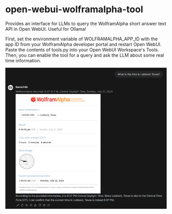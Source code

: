 # open-webui-wolframalpha-tool
Provides an interface for LLMs to query the WolframAlpha short answer text API in Open WebUI. Useful for Ollama!

First, set the environment variable of WOLFRAMALPHA_APP_ID with the app ID from your WolframAlpha developer portal and restart Open WebUI. Paste the contents of tools.py into your Open WebUI Workspace's Tools. Then, you can enable the tool for a query and ask the LLM about some real time information.

![Example Screenshot](https://github.com/roryeckel/open-webui-wolframalpha-tool/blob/main/Example.png)
